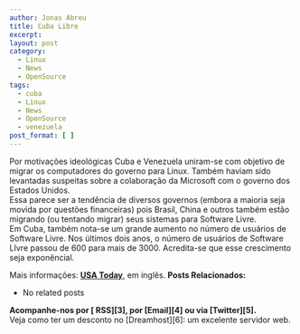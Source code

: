 ```yaml
---
author: Jonas Abreu
title: Cuba Libre
excerpt:
layout: post
category:
  - Linux
  - News
  - OpenSource
tags:
  - cuba
  - Linux
  - News
  - OpenSource
  - venezuela
post_format: [ ]
---
```

Por motivações ideológicas Cuba e Venezuela uniram-se com objetivo de migrar os computadores do governo para Linux. Também haviam sido levantadas suspeitas sobre a colaboração da Microsoft com o governo dos Estados Unidos.  
Essa parece ser a tendência de diversos governos (embora a maioria seja movida por questões financeiras) pois Brasil, China e outros também estão migrando (ou tentando migrar) seus sistemas para Software Livre.  
Em Cuba, também nota-se um grande aumento no número de usuários de Software Livre. Nos últimos dois anos, o número de usuários de Software LIvre passou de 600 para mais de 3000. Acredita-se que esse crescimento seja exponêncial.

Mais informações: **[USA Today][1]**, em inglês. 
**Posts Relacionados:** 
*   No related posts









**Acompanhe-nos por [ RSS][3], por [Email][4] ou via [Twitter][5].**  
Veja como ter um desconto no [Dreamhost][6]: um excelente servidor web.

 [1]: http://www.usatoday.com/tech/products/software/2007-02-19-cuba-linux_x.htm?csp=34





